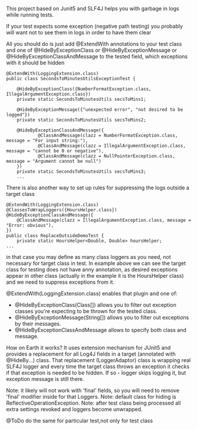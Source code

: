 This project based on Junit5 and SLF4J helps you with garbage in logs while running tests.

If your test expects some exception (negative path testing) you probably will want not to see them 
in logs in order to have them clear

All you should do is just add @ExtendWith annotations to your test class and one of 
@HideByExceptionClass or @HideByExceptionMessage or @HideByExceptionClassAndMessage 
to the tested field, which exceptions with it should be hidden

~~~
@ExtendWith(LoggingExtension.class)
public class SecondsToMinutesUtilsExceptionTest {

    @HideByExceptionClass({NumberFormatException.class, IllegalArgumentException.class})
    private static SecondsToMinutesUtils secsToMins1;
    
    @HideByExceptionMessage({"unexpected error", "not desired to be logged"})
    private static SecondsToMinutesUtils secsToMins2;
    
    @HideByExceptionClassAndMessage({
            @ClassAndMessage(clazz = NumberFormatException.class, message = "For input string:"),
            @ClassAndMessage(clazz = IllegalArgumentException.class, message = "cannot be 0 or negative"),
            @ClassAndMessage(clazz = NullPointerException.class, message = "Argument cannot be null")
    })
    private static SecondsToMinutesUtils secsToMins3;
    ...
~~~

There is also another way to set up rules for suppressing the logs outside a target class
~~~
@ExtendWith(LoggingExtension.class)
@ClassesToWrapLoggers({HoursHelper.class})
@HideByExceptionClassAndMessage({
    @ClassAndMessage(clazz = IllegalArgumentException.class, message = "Error: obvious"),
})
public class ReplaceOutsideDemoTest {
    private static HoursHelper<Double, Double> hoursHelper;
...
~~~
in that case you may define as many class loggers as you need, not necessary for target class in test.
In example above we can see the target class for testing does not have anny annotation, as desired exceptions 
appear in other class (actually in the example it is the HoursHelper class) and we need to suppress exceptions 
from it.

@ExtendWith(LoggingExtension.class) enables that plugin and one of:
- @HideByExceptionClass(Class[]) allows you to filter out exception classes you're expecting to be thrown
for the tested class.
- @HideByExceptionMessage(String[]) allows you to filter out exceptions by their messages.
- @HideByExceptionClassAndMessage allows to specify both class and message.


How on Earth it works?
It uses extension mechanism for JUnit5 and provides a replacement for all Log4J fields in a target 
(annotated with @HideBy...) class.
That replacement (LoggerAdaptor) class is wrapping real SLF4J logger and every time the target class throws 
an exception it checks if that exception is needed to be hidden. If so - logger skips logging it, 
but exception message is still there.

Note: it likely will not work with 'final' fields, so you will need to remove 'final' modifier inside for that Loggers.
Note: default class for hiding is ReflectiveOperationException.
Note: after test class being processed all extra settings revoked and loggers become unwrapped.

@ToDo do the same for particular test,not only for test class